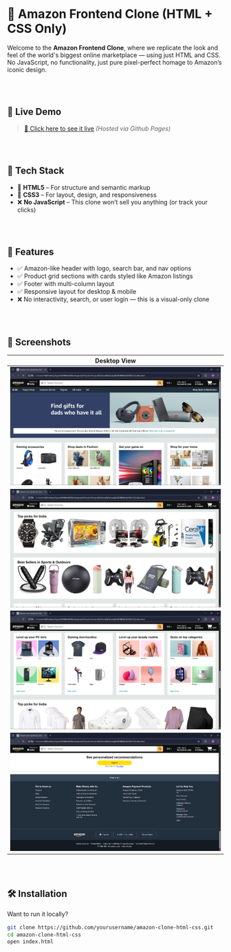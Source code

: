 # 🛒 Amazon Frontend Clone (HTML + CSS Only)

Welcome to the **Amazon Frontend Clone**, where we replicate the look and feel of the world's biggest online marketplace — using just HTML and CSS. No JavaScript, no functionality, just pure pixel-perfect homage to Amazon’s iconic design.

<br><br>
## 🚀 Live Demo

> [🔗 Click here to see it live](https://adnanidrisi.github.io/Amazon-clone-using-HTML-and-CSS/)
*(Hosted via Github Pages)*

<br><br>
## 🧰 Tech Stack

- 🔹 **HTML5** – For structure and semantic markup
- 🔸 **CSS3** – For layout, design, and responsiveness
- ❌ **No JavaScript** – This clone won’t sell you anything (or track your clicks)

<br><br>
## 🎯 Features

- ✅ Amazon-like header with logo, search bar, and nav options  
- ✅ Product grid sections with cards styled like Amazon listings  
- ✅ Footer with multi-column layout  
- ✅ Responsive layout for desktop & mobile  
- ❌ No interactivity, search, or user login — this is a visual-only clone

<br><br>
## 📸 Screenshots

| Desktop View |
|--------------|
| ![Desktop Screenshot](screenshot/Screenshot%201.png) |
| ![Desktop Screenshot](screenshot/Screenshot%202.png) |
| ![Desktop Screenshot](screenshot/Screenshot%203.png) |
| ![Desktop Screenshot](screenshot/Screenshot%204.png) |

<br><br>
## 🛠️ Installation

Want to run it locally?

```bash
git clone https://github.com/yourusername/amazon-clone-html-css.git
cd amazon-clone-html-css
open index.html
